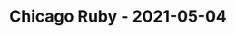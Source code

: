 ---
layout: post
title: Chicago Ruby - 2021-05-04
datetime: '2021-05-04T19:00:00-04:00'
name: Chicago Ruby
external_url: https://www.meetup.com/ChicagoRuby/events/277162435/
online_event: true
year_month: 2021-05
---